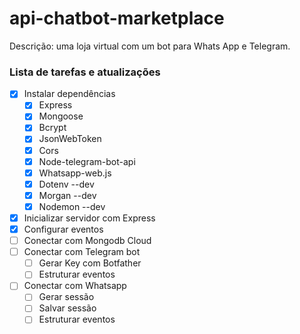 # api-chatbot-marketplace
Descrição: uma loja virtual com um bot para Whats App e Telegram.


### Lista de tarefas e atualizações
- [x] Instalar dependências
  - [x] Express
  - [x] Mongoose
  - [x] Bcrypt
  - [x] JsonWebToken
  - [x] Cors
  - [x] Node-telegram-bot-api
  - [x] Whatsapp-web.js
  - [x] Dotenv --dev
  - [x] Morgan --dev
  - [x] Nodemon --dev
- [x] Inicializar servidor com Express
- [x] Configurar eventos
- [ ] Conectar com Mongodb Cloud
- [ ] Conectar com Telegram bot
  - [ ] Gerar Key com Botfather
  - [ ] Estruturar eventos
- [ ] Conectar com Whatsapp
  - [ ] Gerar sessão
  - [ ] Salvar sessão
  - [ ] Estruturar eventos